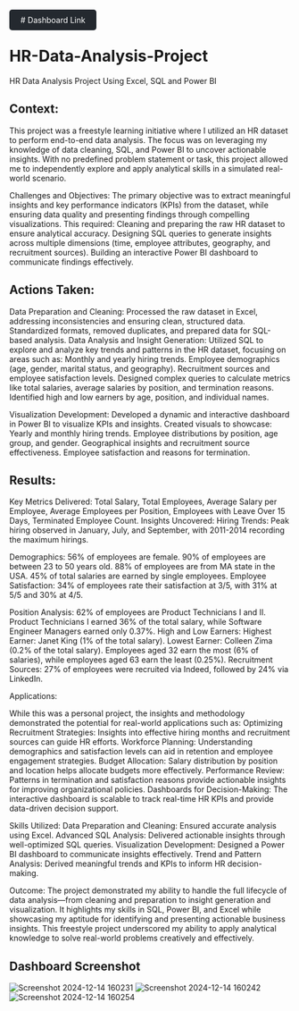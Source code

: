 <a href="https://app.powerbi.com/view?r=eyJrIjoiMzI2Y2I1NDQtZTQ5OS00M2VmLWJjYzMtMGEwMGMyNjk4MTlkIiwidCI6IjE2MGUxZjZhLTg4MjgtNGVkNi04MzE5LWNiNjBhMjhhNDIyZSJ9" target="_blank" style="text-decoration: none; padding: 10px 20px; background-color: #24292f; color: #ffffff; border-radius: 5px;"># Dashboard Link</a>



# HR-Data-Analysis-Project
HR Data Analysis Project Using Excel, SQL and Power BI

## Context:
This project was a freestyle learning initiative where I utilized an HR dataset to perform end-to-end data analysis. The focus was on leveraging my knowledge of data cleaning, SQL, and Power BI to uncover actionable insights. With no predefined problem statement or task, this project allowed me to independently explore and apply analytical skills in a simulated real-world scenario.

Challenges and Objectives:
The primary objective was to extract meaningful insights and key performance indicators (KPIs) from the dataset, while ensuring data quality and presenting findings through compelling visualizations. This required:
Cleaning and preparing the raw HR dataset to ensure analytical accuracy.
Designing SQL queries to generate insights across multiple dimensions (time, employee attributes, geography, and recruitment sources).
Building an interactive Power BI dashboard to communicate findings effectively.

## Actions Taken:

Data Preparation and Cleaning:
Processed the raw dataset in Excel, addressing inconsistencies and ensuring clean, structured data.
Standardized formats, removed duplicates, and prepared data for SQL-based analysis.
Data Analysis and Insight Generation:
Utilized SQL to explore and analyze key trends and patterns in the HR dataset, focusing on areas such as:
Monthly and yearly hiring trends.
Employee demographics (age, gender, marital status, and geography).
Recruitment sources and employee satisfaction levels.
Designed complex queries to calculate metrics like total salaries, average salaries by position, and termination reasons.
Identified high and low earners by age, position, and individual names.

Visualization Development:
Developed a dynamic and interactive dashboard in Power BI to visualize KPIs and insights.
Created visuals to showcase:
Yearly and monthly hiring trends.
Employee distributions by position, age group, and gender.
Geographical insights and recruitment source effectiveness.
Employee satisfaction and reasons for termination.

## Results:
Key Metrics Delivered:
Total Salary, Total Employees, Average Salary per Employee, Average Employees per Position, Employees with Leave Over 15 Days, Terminated Employee Count.
Insights Uncovered:
Hiring Trends: Peak hiring observed in January, July, and September, with 2011-2014 recording the maximum hirings.

Demographics:
56% of employees are female.
90% of employees are between 23 to 50 years old.
88% of employees are from MA state in the USA.
45% of total salaries are earned by single employees.
Employee Satisfaction:
34% of employees rate their satisfaction at 3/5, with 31% at 5/5 and 30% at 4/5.

Position Analysis:
62% of employees are Product Technicians I and II.
Product Technicians I earned 36% of the total salary, while Software Engineer Managers earned only 0.37%.
High and Low Earners:
Highest Earner: Janet King (1% of the total salary).
Lowest Earner: Colleen Zima (0.2% of the total salary).
Employees aged 32 earn the most (6% of salaries), while employees aged 63 earn the least (0.25%).
Recruitment Sources: 27% of employees were recruited via Indeed, followed by 24% via LinkedIn.

Applications:

While this was a personal project, the insights and methodology demonstrated the potential for real-world applications such as:
Optimizing Recruitment Strategies: Insights into effective hiring months and recruitment sources can guide HR efforts.
Workforce Planning: Understanding demographics and satisfaction levels can aid in retention and employee engagement strategies.
Budget Allocation: Salary distribution by position and location helps allocate budgets more effectively.
Performance Review: Patterns in termination and satisfaction reasons provide actionable insights for improving organizational policies.
Dashboards for Decision-Making: The interactive dashboard is scalable to track real-time HR KPIs and provide data-driven decision support.

Skills Utilized:
Data Preparation and Cleaning: Ensured accurate analysis using Excel.
Advanced SQL Analysis: Delivered actionable insights through well-optimized SQL queries.
Visualization Development: Designed a Power BI dashboard to communicate insights effectively.
Trend and Pattern Analysis: Derived meaningful trends and KPIs to inform HR decision-making.

Outcome:
The project demonstrated my ability to handle the full lifecycle of data analysis—from cleaning and preparation to insight generation and visualization. It highlights my skills in SQL, Power BI, and Excel while showcasing my aptitude for identifying and presenting actionable business insights. This freestyle project underscored my ability to apply analytical knowledge to solve real-world problems creatively and effectively.

## Dashboard Screenshot 
![Screenshot 2024-12-14 160231](https://github.com/user-attachments/assets/be55abe6-ca96-48e5-89c9-bd37d79bad09)
![Screenshot 2024-12-14 160242](https://github.com/user-attachments/assets/f152451c-5a8a-4f21-9f5a-bb0a7fbc75d5)
![Screenshot 2024-12-14 160254](https://github.com/user-attachments/assets/39345855-1e35-4622-83df-2233eae80376)


